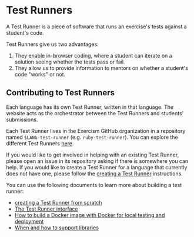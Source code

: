 # Test Runners

A Test Runner is a piece of software that runs an exercise's tests against a student's code.

Test Runners give us two advantages:

1. They enable in-browser coding, where a student can iterate on a solution seeing whether the tests pass or fail.
2. They allow us to provide information to mentors on whether a student's code "works" or not.

## Contributing to Test Runners

Each language has its own Test Runner, written in that language.
The website acts as the orchestrator between the Test Runners and students' submissions.

Each Test Runner lives in the Exercism GitHub organization in a repository named `$LANG-test-runner` (e.g. `ruby-test-runner`).
You can explore the different Test Runners [here](https://github.com/exercism?q=-test-runner).

If you would like to get involved in helping with an existing Test Runner, please open an issue in its repository asking if there is somewhere you can help.
If you would like to create a Test Runner for a language that currently does not have one, please follow the [creating a Test Runner](/docs/building/tooling/test-runners/creating-from-scratch) instructions.

You can use the following documents to learn more about building a test runner:

- [creating a Test Runner from scratch](/docs/building/tooling/test-runners/creating-from-scratch)
- [The Test Runner interface](/docs/building/tooling/test-runners/interface)
- [How to build a Docker image with Docker for local testing and deployment](/docs/building/tooling/test-runners/docker)
- [When and how to support libraries](/docs/building/tooling/test-runners/libraries)
